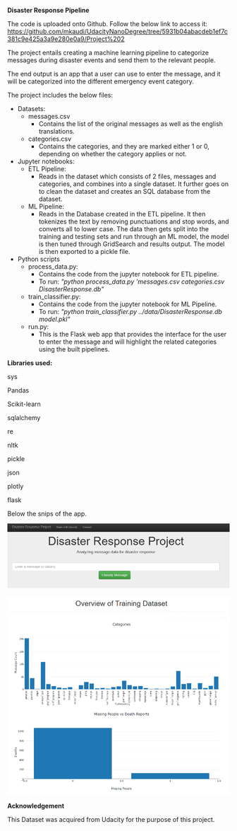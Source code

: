 **Disaster Response Pipeline**

The code is uploaded onto Github. Follow the below link to access it:
https://github.com/mkaudi/UdacityNanoDegree/tree/5931b04abacdeb1ef7c381c9e425a3a9e280e0a9/Project%202

The project entails creating a machine learning pipeline to categorize messages during disaster events and send them to
the relevant people.

The end output is an app that a user can use to enter the message, and it will be categorized into the different emergency
event category.

The project includes the below files:

- Datasets:
  - messages.csv
    - Contains the list of the original messages as well as the english translations.
  - categories.csv
    - Contains the categories, and they are marked either 1 or 0, depending on whether the category applies or not.
- Jupyter notebooks:
  - ETL Pipeline:
    - Reads in the dataset which consists of 2 files, messages and categories, and combines into a single
    dataset. It further goes on to clean the dataset and creates an SQL database from the dataset.
  - ML Pipeline:
    - Reads in the Database created in the ETL pipeline. It then tokenizes the text by removing punctuations and stop words,
      and converts all to lower case. The data then gets split into the training and testing sets and run through an ML model,
      the model is then tuned through GridSearch and results output. The model is then exported to a pickle file.
- Python scripts
  - process_data.py:
    - Contains the code from the jupyter notebook for ETL pipeline.
    - To run: _"python process_data.py 'messages.csv categories.csv DisasterResponse.db"_
  - train_classifier.py:
    - Contains the code from the jupyter notebook for ML Pipeline.
    - To run: _"python train_classifier.py ../data/DisasterResponse.db model.pkl"_
  - run.py:
    - This is the Flask web app that provides the interface for the user to enter the message and will highlight the 
      related categories using the built pipelines.

**Libraries used:**

sys

Pandas

Scikit-learn

sqlalchemy

re

nltk

pickle

json

plotly

flask

Below the snips of the app.

![img.png](images/img.png)

![img_1.png](images/img_1.png)


**Acknowledgement**

This Dataset was acquired from Udacity for the purpose of this project.

